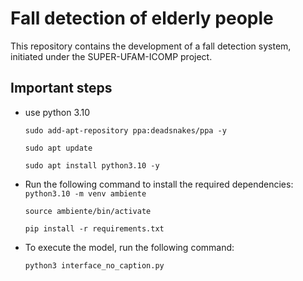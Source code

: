 # Fall detection of elderly people

This repository contains the development of a fall detection system, initiated under the SUPER-UFAM-ICOMP project.

## Important steps
- use python 3.10 

  `sudo add-apt-repository ppa:deadsnakes/ppa -y`
  
  `sudo apt update`
  
  `sudo apt install python3.10 -y`

- Run the following command to install the required dependencies:
  `python3.10 -m venv ambiente`
  
  `source ambiente/bin/activate`
  
  `pip install -r requirements.txt`
  
- To execute the model, run the following command:

  `python3 interface_no_caption.py`




